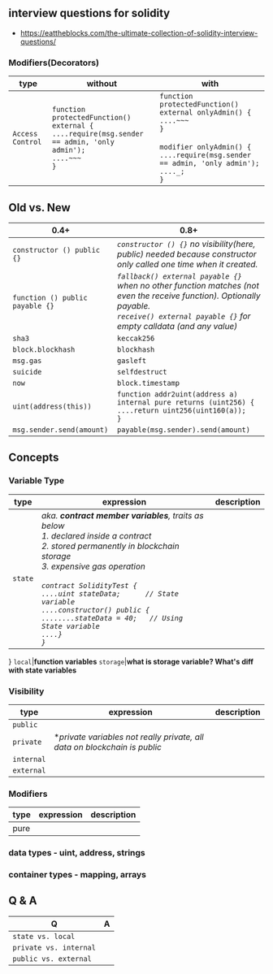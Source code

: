 ## interview questions for solidity
- https://eattheblocks.com/the-ultimate-collection-of-solidity-interview-questions/
### Modifiers(Decorators)
type|without|with
--------------------|-----------|-----
```Access Control```|```function protectedFunction() external {```<br>```....require(msg.sender == admin, 'only admin');```<br>```....~~~```<br>```}```|```function protectedFunction() external onlyAdmin() {```<br>```....~~~```<br>```}```<br><br>```modifier onlyAdmin() {```<br>```....require(msg.sender == admin, 'only admin');```<br>```...._;```<br>```}```
## Old vs. New
0.4+|0.8+
----|---
```constructor () public {}```|*```constructor () {}``` no visibility(here, public) needed because constructor only called one time when it created.*
```function () public payable {}```|*```fallback() external payable {}``` when no other function matches (not even the receive function). Optionally payable.<br>```receive() external payable {}``` for empty calldata (and any value)*
```sha3```|```keccak256```
```block.blockhash```|```blockhash```
```msg.gas```|```gasleft```
```suicide```|```selfdestruct```
```now```|```block.timestamp```
```uint(address(this))```|```function addr2uint(address a) internal pure returns (uint256) {```<br>```....return uint256(uint160(a));```<br>```}```
```msg.sender.send(amount)```|```payable(msg.sender).send(amount)```
## Concepts
### Variable Type
type|expression|description
----|----------|------------
```state```|*aka. **contract member variables**, traits as below <br>1. declared inside a contract<br>2. stored permanently in blockchain storage<br>3. expensive gas operation<br><br>```contract SolidityTest {```<br>```....uint stateData;      // State variable```<br>```....constructor() public {```<br>```........stateData = 40;   // Using State variable```<br>```....}```<br>```}```*
}
```local```|**function variables**
```storage```|**what is storage variable? What's diff with state variables**
### Visibility
type|expression|description
----|----------|------------
```public```|
```private```|**private variables not really private, all data on blockchain is public*
```internal```|
```external```|
### Modifiers
type|expression|description
----|----------|------------
pure|
### data types - uint, address, strings
### container types - mapping, arrays
## Q & A
Q|A
---|-----
```state vs. local```|
```private vs. internal```|
```public vs. external```|
